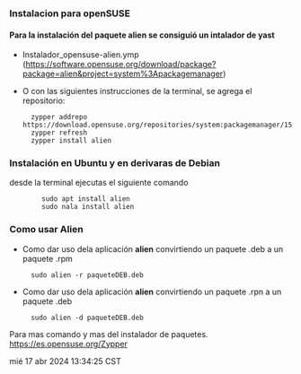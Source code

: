 ### Instalacion para openSUSE
#### Para la instalación del paquete alien se consiguió un intalador de yast
* Instalador_opensuse-alien.ymp
(https://software.opensuse.org/download/package?package=alien&project=system%3Apackagemanager)
* O con las siguientes instrucciones de la terminal, se agrega el repositorio:

		zypper addrepo https://download.opensuse.org/repositories/system:packagemanager/15.5/system:packagemanager.repo
		zypper refresh
		zypper install alien
### Instalación en Ubuntu y en derivaras de Debian 
desde la terminal ejecutas el siguiente comando

			sudo apt install alien
			sudo nala install alien
### Como usar Alien
* Como dar uso dela aplicación **alien** convirtiendo un paquete .deb a un paquete .rpm

		sudo alien -r paqueteDEB.deb

* Como dar uso dela aplicación **alien** convirtiendo un paquete .rpn a un paquete .deb

		sudo alien -d paqueteDEB.deb

Para mas comando y mas del instalador de paquetes.
https://es.opensuse.org/Zypper

mié 17 abr 2024 13:34:25 CST
